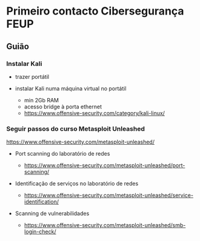 # Primeiro contacto Cibersegurança FEUP 


## Guião

### Instalar Kali

- trazer portátil

- instalar Kali numa máquina virtual no portátil

  - min 2Gb RAM
  - acesso bridge à porta ethernet
  - https://www.offensive-security.com/category/kali-linux/

### Seguir passos do curso Metasploit Unleashed

https://www.offensive-security.com/metasploit-unleashed/

- Port scanning do laboratório de redes

  - https://www.offensive-security.com/metasploit-unleashed/port-scanning/
  
- Identificação de serviços no laboratório de redes

  - https://www.offensive-security.com/metasploit-unleashed/service-identification/
 
- Scanning de vulnerabilidades

  - https://www.offensive-security.com/metasploit-unleashed/smb-login-check/
